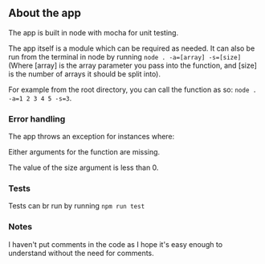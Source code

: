 ## About the app

The app is built in node with mocha for unit testing.

The app itself is a module which can be required as needed. It can also be run from the terminal in node by running `node . -a=[array] -s=[size]` (Where [array] is the array parameter you pass into the function, and [size] is the number of arrays it should be split into). 

For example from the root directory, you can call the function as so: `node . -a=1 2 3 4 5 -s=3`.

### Error handling

The app throws an exception for instances where:

Either arguments for the function are missing.

The value of the size argument is less than 0.


### Tests
Tests can br run by running `npm run test`

### Notes
I haven't put comments in the code as I hope it's easy enough to understand without the need for comments.
